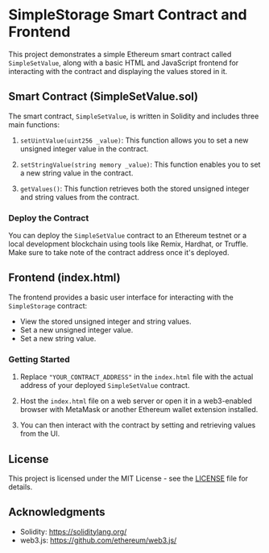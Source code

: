 # SimpleStorage Smart Contract and Frontend

This project demonstrates a simple Ethereum smart contract called `SimpleSetValue`, along with a basic HTML and JavaScript frontend for interacting with the contract and displaying the values stored in it.

## Smart Contract (SimpleSetValue.sol)

The smart contract, `SimpleSetValue`, is written in Solidity and includes three main functions:

1. `setUintValue(uint256 _value)`: This function allows you to set a new unsigned integer value in the contract.

2. `setStringValue(string memory _value)`: This function enables you to set a new string value in the contract.

3. `getValues()`: This function retrieves both the stored unsigned integer and string values from the contract.

### Deploy the Contract

You can deploy the `SimpleSetValue` contract to an Ethereum testnet or a local development blockchain using tools like Remix, Hardhat, or Truffle. Make sure to take note of the contract address once it's deployed.

## Frontend (index.html)

The frontend provides a basic user interface for interacting with the `SimpleStorage` contract:

- View the stored unsigned integer and string values.
- Set a new unsigned integer value.
- Set a new string value.

### Getting Started

1. Replace `"YOUR_CONTRACT_ADDRESS"` in the `index.html` file with the actual address of your deployed `SimpleSetValue` contract.

2. Host the `index.html` file on a web server or open it in a web3-enabled browser with MetaMask or another Ethereum wallet extension installed.

3. You can then interact with the contract by setting and retrieving values from the UI.

## License

This project is licensed under the MIT License - see the [LICENSE](LICENSE) file for details.

## Acknowledgments

- Solidity: https://soliditylang.org/
- web3.js: https://github.com/ethereum/web3.js/
